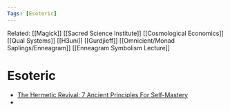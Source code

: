 ```yaml
---
Tags: [Esoteric]
---
```

Related: [[Magick]] [[Sacred Science Institute]] [[Cosmological Economics]] [[Qual Systems]] [[H3uni]] [[Gurdjieff]] [[Omnicient/Monad Saplings/Enneagram]] [[Enneagram Symbolism Lecture]] 
# Esoteric

- [The Hermetic Revival: 7 Ancient Principles For Self-Mastery](https://medium.com/the-mission/the-hermetic-revival-7-ancient-principles-for-self-mastery-9399e523648d)
- 